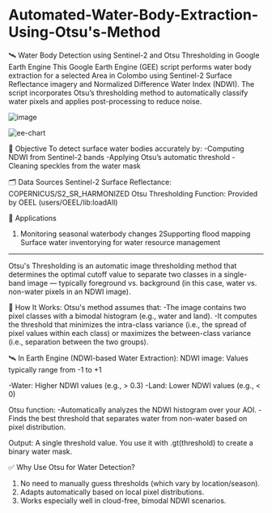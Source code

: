 # Automated-Water-Body-Extraction-Using-Otsu's-Method
🛰️ Water Body Detection using Sentinel-2 and Otsu Thresholding in Google Earth Engine
This Google Earth Engine (GEE) script performs water body extraction for a selected Area in Colombo using Sentinel-2 Surface Reflectance imagery and Normalized Difference Water Index (NDWI). The script incorporates Otsu’s thresholding method to automatically classify water pixels and applies post-processing to reduce noise.

![image](https://github.com/user-attachments/assets/93f3ba8c-6cab-4bae-9bed-99fa8685d06c)

![ee-chart](https://github.com/user-attachments/assets/0caae038-a02f-430b-9acf-89c5fd3eda9a)

📌 Objective
To detect surface water bodies accurately by:
-Computing NDWI from Sentinel-2 bands
-Applying Otsu’s automatic threshold
-Cleaning speckles from the water mask

🗂️ Data Sources
Sentinel-2 Surface Reflectance: COPERNICUS/S2_SR_HARMONIZED
Otsu Thresholding Function: Provided by OEEL (users/OEEL/lib:loadAll)

🧠 Applications
1. Monitoring seasonal waterbody changes
2Supporting flood mapping
Surface water inventorying for water resource management

-------------------------------------------------------------------------------------------------------------------------------------------------------------------------------------------

Otsu's Thresholding is an automatic image thresholding method that determines the optimal cutoff value to separate two classes in a single-band image — typically foreground vs. background (in this case, water vs. non-water pixels in an NDWI image).

🧠 How It Works:
Otsu's method assumes that:
-The image contains two pixel classes with a bimodal histogram (e.g., water and land).
-It computes the threshold that minimizes the intra-class variance (i.e., the spread of pixel values within each class) or maximizes the between-class variance (i.e., separation between the two groups).

🛰️ In Earth Engine (NDWI-based Water Extraction):
NDWI image: Values typically range from -1 to +1

-Water: Higher NDWI values (e.g., > 0.3)
-Land: Lower NDWI values (e.g., < 0)

Otsu function:
-Automatically analyzes the NDWI histogram over your AOI.
-Finds the best threshold that separates water from non-water based on pixel distribution.

Output:
A single threshold value.
You use it with .gt(threshold) to create a binary water mask.

✅ Why Use Otsu for Water Detection?
1. No need to manually guess thresholds (which vary by location/season).
2. Adapts automatically based on local pixel distributions.
3. Works especially well in cloud-free, bimodal NDWI scenarios.

